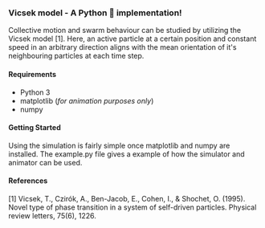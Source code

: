 ### Vicsek model - A Python :snake: implementation!

Collective motion and swarm behaviour can be studied by utilizing the Vicsek model [1]. Here, an active particle at a certain position and constant speed in
an arbitrary direction aligns with the mean orientation of it's neighbouring particles at each time step.

#### Requirements
- Python 3
- matplotlib (*for animation purposes only*)
- numpy

#### Getting Started
Using the simulation is fairly simple once matplotlib and numpy are installed. The example.py file gives a example of how the simulator and animator can be used.

#### References

[1] Vicsek, T., Czirók, A., Ben-Jacob, E., Cohen, I., & Shochet, O. (1995). Novel type of phase transition in a system of self-driven particles. Physical review letters, 75(6), 1226.
